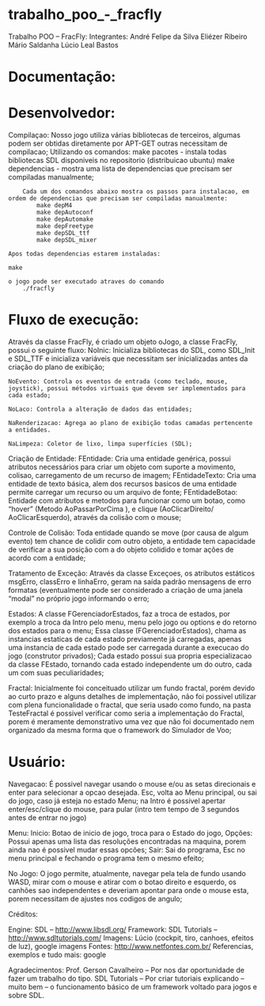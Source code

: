 trabalho_poo_-_fracfly
======================

Trabalho POO – FracFly:
Integrantes:
	André Felipe da Silva
	Eliézer Ribeiro
	Mário Saldanha
	Lúcio Leal Bastos

Documentação:
=============

Desenvolvedor:
=============
Compilaçao:
	Nosso jogo utiliza várias bibliotecas de terceiros, algumas podem ser obtidas diretamente por APT-GET outras necessitam de compilacao;
	Utilizando os comandos:
		make pacotes - instala todas bibliotecas SDL disponiveis no repositorio (distribuicao ubuntu)
		make dependencias - mostra uma lista de dependencias que precisam ser compiladas manualmente;
		
		Cada um dos comandos abaixo mostra os passos para instalacao, em ordem de dependencias que precisam ser compiladas manualmente:
			make depM4
			make depAutoconf
			make depAutomake
			make depFreetype
			make depSDL_ttf
			make depSDL_mixer
	
	Apos todas dependencias estarem instaladas:
	
	make

	o jogo pode ser executado atraves do comando
		./fracfly
		

Fluxo de execução:
==================
Através da classe FracFly, é criado um objeto oJogo, a classe FracFly, possui o seguinte fluxo:
	NoInic: Inicializa bibliotecas do SDL, como SDL_Init e SDL_TTF e inicializa variáveis que necessitam ser inicializadas antes da criação do plano de exibição; 

	NoEvento: Controla os eventos de entrada (como teclado, mouse, joystick), possui métodos virtuais que devem ser implementados para cada estado;

	NoLaco: Controla a alteração de dados das entidades;

	NaRenderizacao: Agrega ao plano de exibição todas camadas pertencente a entidades.

	NaLimpeza: Coletor de lixo, limpa superfícies (SDL);


Criação de Entidade:
	FEntidade: Cria uma entidade genérica, possui atributos necessários para criar um objeto com suporte a movimento, colisao, carregamento de um recurso de imagem;
	FEntidadeTexto: Cria uma entidade de texto básica, alem dos recursos basicos de uma entidade permite carregar um recurso ou um arquivo de fonte;
	FEntidadeBotao: Entidade com atributos e metodos para funcionar como um botao, como “hover” (Metodo AoPassarPorCima ), e clique (AoClicarDireito/ AoClicarEsquerdo), através da colisão com o mouse;
	
Controle de Colisão: Toda entidade quando se move (por causa de algum evento) tem chance de colidir com outro objeto, a entidade tem capacidade de verificar a sua posição com a do objeto colidido e tomar ações de acordo com a entidade;

Tratamento de Exceção: Através da classe Exceçoes, os atributos estáticos msgErro, classErro e linhaErro, geram na saída padrão mensagens de erro formatas (eventualmente pode ser considerado a criação de uma janela “modal” no próprio jogo informando o erro;

Estados: A classe FGerenciadorEstados, faz a troca de estados, por exemplo a troca da Intro pelo menu, menu pelo jogo ou options e do retorno dos estados para o menu;
	Essa classe (FGerenciadorEstados), chama as instancias estaticas de cada estado previamente já carregadas, apenas uma instancia de cada estado pode ser carregada durante a execucao do jogo (construtor privados);
	Cada estado possui sua propria especializacao da classe FEstado, tornando cada estado independente um do outro, cada um com suas peculiaridades;


Fractal:
	Inicialmente foi conceituado utilizar um fundo fractal, porém devido ao curto prazo e alguns detalhes de implementação, não foi possivel utilizar com plena funcionalidade o fractal, que seria usado como fundo, na pasta TesteFractal é possivel verificar como seria a implementação do Fractal, porem é meramente demonstrativo uma vez que não foi documentado nem organizado da mesma forma que o framework do Simulador de Voo;

Usuário:
==========

Navegacao:
	É possivel navegar usando o mouse e/ou as setas direcionais e enter para selecionar a opcao desejada.
	Esc, volta ao Menu principal, ou sai do jogo, caso já esteja no estado Menu;
	na Intro é possivel apertar enter/esc/clique do mouse, para pular (intro tem tempo de 3 segundos antes de entrar no jogo)

Menu:
	Inicio:
		Botao de inicio de jogo, troca para o Estado do jogo,
	Opções:
		Possui apenas uma lista das resoluções encontradas na maquina, porem ainda nao é possivel mudar essas opcões;
	Sair:
		Sai do programa, Esc no menu principal e fechando o programa tem o mesmo efeito;


No Jogo:
	O jogo permite, atualmente, navegar pela tela de fundo usando WASD, mirar com o mouse e atirar com o botao direito e esquerdo, os canhões sao independentes e deveriam apontar para onde o mouse esta, porem necessitam de ajustes nos codigos de angulo;


Créditos:

Engine: SDL – http://www.libsdl.org/
Framework: SDL Tutorials – http://www.sdltutorials.com/
Imagens: Lúcio (cockpit, tiro, canhoes, efeitos de luz), google imagens
Fontes: http://www.netfontes.com.br/ 
Referencias, exemplos e tudo mais: google

Agradecimentos:
Prof. Gerson Cavalheiro – Por nos dar oportunidade de fazer um trabalho do tipo.
SDL Tutorials – Por criar tutoriais explicando – muito bem – o funcionamento básico de um framework voltado para jogos e sobre SDL.
